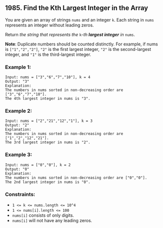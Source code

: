 ## 1985. Find the Kth Largest Integer in the Array

You are given an array of strings ```nums``` and an integer ```k```. Each string in ```nums``` represents an integer without leading zeros.

Return *the string that represents the* ```k```*-th **largest integer** in* ```nums```.

**Note**: Duplicate numbers should be counted distinctly. For example, if nums is ```["1","2","2"]```, ```"2"``` is the first largest integer, ```"2"``` is the second-largest integer, and ```"1"``` is the third-largest integer.

### Example 1:
```
Input: nums = ["3","6","7","10"], k = 4
Output: "3"
Explanation:
The numbers in nums sorted in non-decreasing order are ["3","6","7","10"].
The 4th largest integer in nums is "3".
```
### Example 2:
```
Input: nums = ["2","21","12","1"], k = 3
Output: "2"
Explanation:
The numbers in nums sorted in non-decreasing order are ["1","2","12","21"].
The 3rd largest integer in nums is "2".
```
### Example 3:
```
Input: nums = ["0","0"], k = 2
Output: "0"
Explanation:
The numbers in nums sorted in non-decreasing order are ["0","0"].
The 2nd largest integer in nums is "0".
```

### Constraints:

* ```1 <= k <= nums.length <= 10^4```
* ```1 <= nums[i].length <= 100```
* ```nums[i]``` consists of only digits.
* ```nums[i]``` will not have any leading zeros.